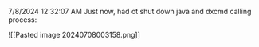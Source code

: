 7/8/2024 12:32:07 AM
Just now, had ot shut down java and dxcmd calling process:

![[Pasted image 20240708003158.png]]